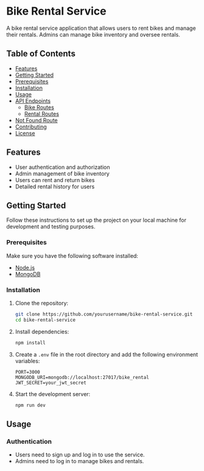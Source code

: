 # Bike Rental Service

A bike rental service application that allows users to rent bikes and manage their rentals. Admins can manage bike inventory and oversee rentals.

## Table of Contents

- [Features](#features)
- [Getting Started](#getting-started)
- [Prerequisites](#prerequisites)
- [Installation](#installation)
- [Usage](#usage)
- [API Endpoints](#api-endpoints)
  - [Bike Routes](#bike-routes)
  - [Rental Routes](#rental-routes)
- [Not Found Route](#not-found-route)
- [Contributing](#contributing)
- [License](#license)

## Features

- User authentication and authorization
- Admin management of bike inventory
- Users can rent and return bikes
- Detailed rental history for users

## Getting Started

Follow these instructions to set up the project on your local machine for development and testing purposes.

### Prerequisites

Make sure you have the following software installed:

- [Node.js](https://nodejs.org/)
- [MongoDB](https://www.mongodb.com/)

### Installation

1. Clone the repository:
    ```sh
    git clone https://github.com/yourusername/bike-rental-service.git
    cd bike-rental-service
    ```

2. Install dependencies:
    ```sh
    npm install
    ```

3. Create a `.env` file in the root directory and add the following environment variables:
    ```env
    PORT=3000
    MONGODB_URI=mongodb://localhost:27017/bike_rental
    JWT_SECRET=your_jwt_secret
    ```

4. Start the development server:
    ```sh
    npm run dev
    ```

## Usage

### Authentication

- Users need to sign up and log in to use the service.
- Admins need to log in to manage bikes and rentals.
